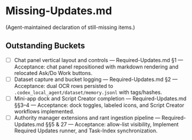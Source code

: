 # Missing-Updates.md

(Agent-maintained declaration of still-missing items.)

## Outstanding Buckets
- [ ] Chat panel vertical layout and controls — Required-Updates.md §1 — Acceptance: chat panel repositioned with markdown rendering and relocated Ask/Do Work buttons.
- [ ] Dataset capture and bucket logging — Required-Updates.md §2 — Acceptance: dual OCR rows persisted to `.codex_local_agent/dataset/memory.jsonl` with tags/hashes.
- [ ] Mini-app dock and Script Creator completion — Required-Updates.md §§3–4 — Acceptance: dock toggles, labeled icons, and Script Creator workflows implemented.
- [ ] Authority manager extensions and rant ingestion pipeline — Required-Updates.md §§5 & 27 — Acceptance: allow-list visibility, Implement Required Updates runner, and Task-Index synchronization.
